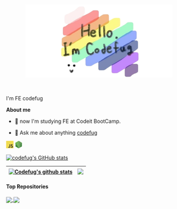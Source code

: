 <p align="center"><a href="https://velog.io/@codefug"><img width="400px" alt="Hello, I'm codefug." src="./assets/gh-readme-header.png" /></a></p>

<br />

I'm FE codefug

**About me**

- 💼 now I'm studying FE at Codeit BootCamp.

- 💬 Ask me about anything [codefug](https://github.com/codefug/codefug/issues/1)

<code><img height="20" alt="javascript" src="https://raw.githubusercontent.com/github/explore/80688e429a7d4ef2fca1e82350fe8e3517d3494d/topics/javascript/javascript.png"></code>
<code><img height="20" alt="nodejs" src="https://raw.githubusercontent.com/github/explore/80688e429a7d4ef2fca1e82350fe8e3517d3494d/topics/nodejs/nodejs.png"></code> 

[![codefug's GitHub stats](https://github-readme-stats.vercel.app/api?username=codefug&show_icons=true&title_color=0047A0&text_color=000000&icon_color=CC303B&bg_color=FFFFFF&)](https://github.com/codefug/codefug "GitHub stats card Korean flag eddition")

| <a href="https://github.com/codefug/github-readme-stats"><img align="center" src="https://github-readme-stats.vercel.app/api?username=codefug&show_icons=true&title_color=0047A0&text_color=000000&icon_color=CC303B&bg_color=FFFFFF&" alt="Codefug's github stats" /></a> | <a href="https://github.com/codefug/github-readme-stats"><img align="center" src="https://github-readme-stats.vercel.app/api/top-langs/?username=codefug&layout=compact&theme=buefy&hide_border=true" /></a> |
| ------------- | ------------- |

#### Top Repositories

<a href="https://github.com/codefug/WeatherAppProject">
  <img align="center" src="https://github-readme-stats.vercel.app/api/pin/?username=codefug&repo=WeatherAppProject&theme=buefy" />
</a>
<a href="https://github.com/codefug/DramaProject">
  <img align="center" src="https://github-readme-stats.vercel.app/api/pin/?username=codefug&repo=DramaProject&theme=buefy" />
</a>

<br />
<br />


<!--<a href="https://www.instagram.com/happy_fug">
  <img align="right" alt="Anurag Hazra | Twitter" width="21px" src="https://raw.githubusercontent.com/codefug/codefug/master/assets/twitter.svg" />
</a>
<a href="https://codesandbox.io/u/codefug">
  <img align="right" alt="Anurag Hazra | CodeSandbox" width="20px" src="https://raw.githubusercontent.com/codefug/codefug/master/assets/codesandbox.svg" />
</a>
-->
